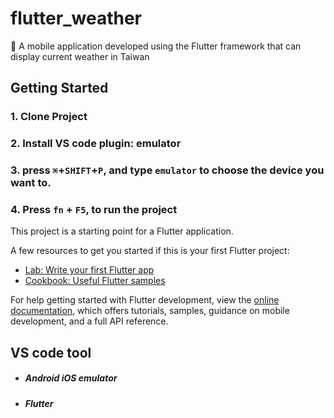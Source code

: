 # flutter_weather
📱 A mobile application developed using the Flutter framework that can display current weather in Taiwan

## Getting Started
### 1. Clone Project
### 2. Install VS code plugin: emulator
### 3. press `⌘`+`SHIFT`+`P`, and type `emulator` to choose the device you want to.
### 4. Press `fn` + `F5`, to run the project

This project is a starting point for a Flutter application.

A few resources to get you started if this is your first Flutter project:

- [Lab: Write your first Flutter app](https://docs.flutter.dev/get-started/codelab)
- [Cookbook: Useful Flutter samples](https://docs.flutter.dev/cookbook)

For help getting started with Flutter development, view the
[online documentation](https://docs.flutter.dev/), which offers tutorials,
samples, guidance on mobile development, and a full API reference.
## VS code tool
* ##### Android iOS emulator
* ##### Flutter


